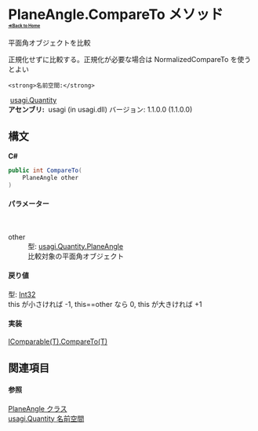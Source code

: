 # PlaneAngle.CompareTo メソッド <div style="font-size:30%"><a href="https://github.com/usagi/usagi.cs/blob/master/docs/Home.md">≪Back to Home</a></div> 

平面角オブジェクトを比較 

正規化せずに比較する。正規化が必要な場合は NormalizedCompareTo を使うとよい


    <strong>名前空間:</strong>
&nbsp;<a href="N_usagi_Quantity.md">usagi.Quantity</a><br /><strong>アセンブリ:</strong>
&nbsp;usagi (in usagi.dll) バージョン: 1.1.0.0 (1.1.0.0)

## 構文

**C#**<br />
``` C#
public int CompareTo(
	PlaneAngle other
)
```


#### パラメーター
&nbsp;<dl><dt>other</dt><dd>型: <a href="T_usagi_Quantity_PlaneAngle.md">usagi.Quantity.PlaneAngle</a><br />比較対象の平面角オブジェクト</dd></dl>

#### 戻り値
型: <a href="http://msdn2.microsoft.com/ja-jp/library/td2s409d" target="_blank">Int32</a><br />this が小さければ -1, this==other なら 0, this が大きければ +1

#### 実装
<a href="http://msdn2.microsoft.com/ja-jp/library/43hc6wht" target="_blank">IComparable(T).CompareTo(T)</a><br />

## 関連項目


#### 参照
<a href="T_usagi_Quantity_PlaneAngle.md">PlaneAngle クラス</a><br /><a href="N_usagi_Quantity.md">usagi.Quantity 名前空間</a><br />